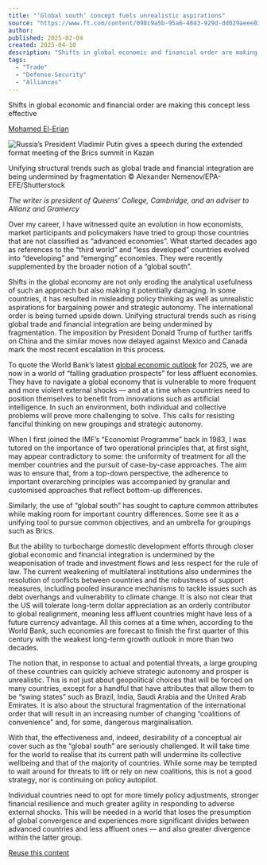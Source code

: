 ```yaml
---
title: "‘Global south’ concept fuels unrealistic aspirations"
source: "https://www.ft.com/content/098c9a5b-95a6-4843-929d-dd029aeee835"
author:
published: 2025-02-04
created: 2025-04-10
description: "Shifts in global economic and financial order are making this concept less effective"
tags:
  - "Trade"
  - "Defense-Security"
  - "Alliances"
---
```

Shifts in global economic and financial order are making this concept less effective

[Mohamed El-Erian](https://www.ft.com/mohamed-el-erian)

![Russia’s President Vladimir Putin gives a speech during the extended format meeting of the Brics summit in Kazan](https://www.ft.com/__origami/service/image/v2/images/raw/https%3A%2F%2Fd1e00ek4ebabms.cloudfront.net%2Fproduction%2Fa79df9f1-aa0f-441e-acd6-7121e770876b.jpg?source=next-article&fit=scale-down&quality=highest&width=700&dpr=1)

Unifying structural trends such as global trade and financial integration are being undermined by fragmentation © Alexander Nemenov/EPA-EFE/Shutterstock

*The writer is president of Queens’ College, Cambridge, and an adviser to Allianz and Gramercy*

Over my career, I have witnessed quite an evolution in how economists, market participants and policymakers have tried to group those countries that are not classified as “advanced economies”. What started decades ago as references to the “third world” and “less developed” countries evolved into “developing” and “emerging” economies. They were recently supplemented by the broader notion of a “global south”.

Shifts in the global economy are not only eroding the analytical usefulness of such an approach but also making it potentially damaging. In some countries, it has resulted in misleading policy thinking as well as unrealistic aspirations for bargaining power and strategic autonomy. The international order is being turned upside down. Unifying structural trends such as rising global trade and financial integration are being undermined by fragmentation. The imposition by President Donald Trump of further tariffs on China and the similar moves now delayed against Mexico and Canada mark the most recent escalation in this process.

To quote the World Bank’s latest [global economic outlook](https://www.worldbank.org/en/publication/global-economic-prospects) for 2025, we are now in a world of “falling graduation prospects” for less affluent economies. They have to navigate a global economy that is vulnerable to more frequent and more violent external shocks — and at a time when countries need to position themselves to benefit from innovations such as artificial intelligence. In such an environment, both individual and collective problems will prove more challenging to solve. This calls for resisting fanciful thinking on new groupings and strategic autonomy.

When I first joined the IMF’s “Economist Programme” back in 1983, I was tutored on the importance of two operational principles that, at first sight, may appear contradictory to some: the uniformity of treatment for all the member countries and the pursuit of case-by-case approaches. The aim was to ensure that, from a top-down perspective, the adherence to important overarching principles was accompanied by granular and customised approaches that reflect bottom-up differences.

Similarly, the use of “global south” has sought to capture common attributes while making room for important country differences. Some see it as a unifying tool to pursue common objectives, and an umbrella for groupings such as Brics.

But the ability to turbocharge domestic development efforts through closer global economic and financial integration is undermined by the weaponisation of trade and investment flows and less respect for the rule of law. The current weakening of multilateral institutions also undermines the resolution of conflicts between countries and the robustness of support measures, including pooled insurance mechanisms to tackle issues such as debt overhangs and vulnerability to climate change. It is also not clear that the US will tolerate long-term dollar appreciation as an orderly contributor to global realignment, meaning less affluent countries might have less of a future currency advantage. All this comes at a time when, according to the World Bank, such economies are forecast to finish the first quarter of this century with the weakest long-term growth outlook in more than two decades.

The notion that, in response to actual and potential threats, a large grouping of these countries can quickly achieve strategic autonomy and prosper is unrealistic. This is not just about geopolitical choices that will be forced on many countries, except for a handful that have attributes that allow them to be “swing states” such as Brazil, India, Saudi Arabia and the United Arab Emirates. It is also about the structural fragmentation of the international order that will result in an increasing number of changing “coalitions of convenience” and, for some, dangerous marginalisation.

With that, the effectiveness and, indeed, desirability of a conceptual air cover such as the “global south” are seriously challenged. It will take time for the world to realise that its current path will undermine its collective wellbeing and that of the majority of countries. While some may be tempted to wait around for threats to lift or rely on new coalitions, this is not a good strategy, nor is continuing on policy autopilot.

Individual countries need to opt for more timely policy adjustments, stronger financial resilience and much greater agility in responding to adverse external shocks. This will be needed in a world that loses the presumption of global convergence and experiences more significant divides between advanced countries and less affluent ones — and also greater divergence within the latter group.

[Reuse this content](https://enterprise.ft.com/en-gb/services/republishing/republish-content-request?ft-content-uuid=098c9a5b-95a6-4843-929d-dd029aeee835)